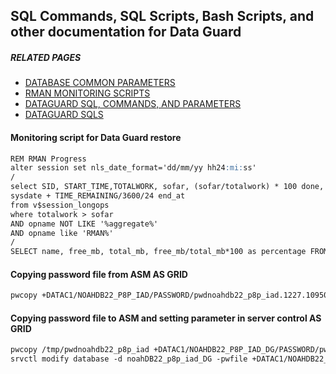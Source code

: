## SQL Commands, SQL Scripts, Bash Scripts, and other documentation for Data Guard

##### RELATED PAGES
- [DATABASE COMMON PARAMETERS](./index.md)
- [RMAN MONITORING SCRIPTS](./index.md)
- [DATAGUARD SQL, COMMANDS, AND PARAMETERS](./index.md)
- [DATAGUARD SQLS](./index.md)  


#### Monitoring script for Data Guard restore
```markdown
REM RMAN Progress
alter session set nls_date_format='dd/mm/yy hh24:mi:ss'
/
select SID, START_TIME,TOTALWORK, sofar, (sofar/totalwork) * 100 done,
sysdate + TIME_REMAINING/3600/24 end_at
from v$session_longops
where totalwork > sofar
AND opname NOT LIKE '%aggregate%'
AND opname like 'RMAN%'
/
SELECT name, free_mb, total_mb, free_mb/total_mb*100 as percentage FROM v$asm_diskgroup;
```

#### Copying password file from ASM AS GRID
```markdown
pwcopy +DATAC1/NOAHDB22_P8P_IAD/PASSWORD/pwdnoahdb22_p8p_iad.1227.1095070971 /tmp/pwdnoahdb22_p8p_iad 
```
#### Copying password file to ASM and setting parameter in server control AS GRID
```markdown
pwcopy /tmp/pwdnoahdb22_p8p_iad +DATAC1/NOAHDB22_P8P_IAD_DG/PASSWORD/pwdnoahdb22_p8p_iad_dg
srvctl modify database -d noahDB22_p8p_iad_DG -pwfile +DATAC1/NOAHDB22_P8P_IAD_DG/PASSWORD/pwdnoahdb22_p8p_iad_dg
```
